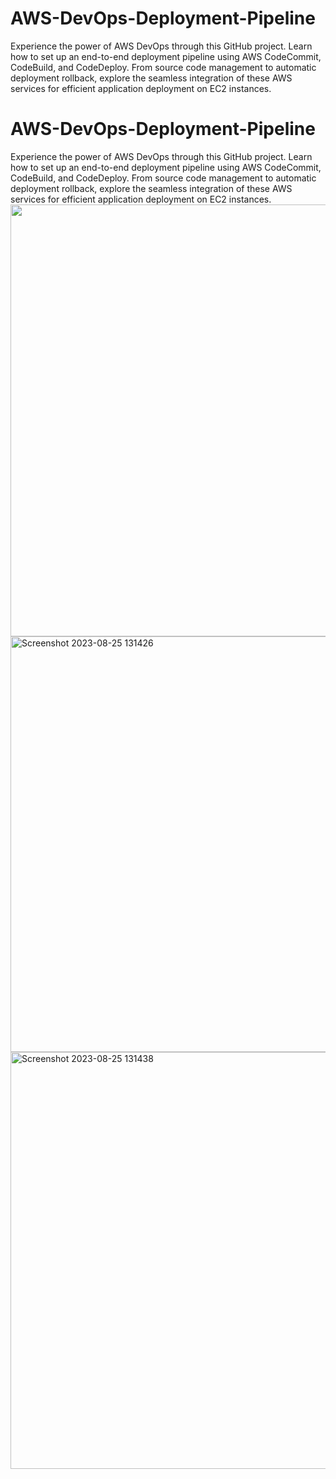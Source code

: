 # AWS-DevOps-Deployment-Pipeline
Experience the power of AWS DevOps through this GitHub project. Learn how to set up an end-to-end deployment pipeline using AWS CodeCommit, CodeBuild, and CodeDeploy. From source code management to automatic deployment rollback, explore the seamless integration of these AWS services for efficient application deployment on EC2 instances.

# AWS-DevOps-Deployment-Pipeline
Experience the power of AWS DevOps through this GitHub project. Learn how to set up an end-to-end deployment pipeline using AWS CodeCommit, CodeBuild, and CodeDeploy. From source code management to automatic deployment rollback, explore the seamless integration of these AWS services for efficient application deployment on EC2 instances.
<img width="691" src="https://github.com/CelestialScripter/images/blob/main/266299229-22304ec8-04e7-40d3-a895-eeecffc05bf1.png">
<img width="665" alt="Screenshot 2023-08-25 131426" src="/home/priest/Downloads/266299236-d623c491-a2dd-4d19-aad1-cabd5a52be3d.png">
<img width="667" alt="Screenshot 2023-08-25 131438" src="/home/priest/Downloads/266299229-22304ec8-04e7-40d3-a895-eeecffc05bf1.png">

